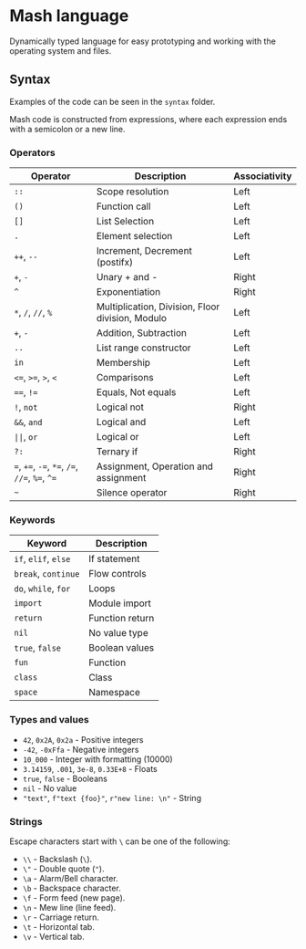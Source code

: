 # Mash language
Dynamically typed language for easy prototyping and working with the operating system and files.

## Syntax
Examples of the code can be seen in the `syntax` folder.

Mash code is constructed from expressions, where each expression ends with a semicolon or a new line.

### Operators
| **Operator**                     | **Description**                                  | **Associativity** |
|----------------------------------|--------------------------------------------------|---------------|
| `::`                             | Scope resolution                                 | Left          |
| `()`                             | Function call                                    | Left          |
| `[]`                             | List Selection                                   | Left          |
| `.`                              | Element selection                                | Left          |
| `++`, `--`                       | Increment, Decrement (postifx)                   | Left          |
| `+`, `-`                         | Unary + and -                                    | Right         |
| `^`                              | Exponentiation                                   | Right         |
| `*`, `/`, `//`, `%`              | Multiplication, Division, Floor division, Modulo | Left          |
| `+`, `-`                         | Addition, Subtraction                            | Left          |
| `..`                             | List range constructor                           | Left          |
| `in`                             | Membership                                       | Left          |
| `<=`, `>=`, `>`, `<`             | Comparisons                                      | Left          |
| `==`, `!=`                       | Equals, Not equals                               | Left          |
| `!`, `not`                       | Logical not                                      | Right         |
| `&&`, `and`                      | Logical and                                      | Left          |
| `\|\|`, `or`                     | Logical or                                       | Left          |
| `?:`                             | Ternary if                                       | Right         |
| `=`, `+=`, `-=`, `*=`, `/=`, `//=`, `%=`, `^=` | Assignment, Operation and assignment | Right       |
| `~`                              | Silence operator                                 | Right         |

### Keywords
| **Keyword**          | **Description**     |
|----------------------|---------------------|
| `if`, `elif`, `else` | If statement        |
| `break`, `continue`  | Flow controls       |
| `do`, `while`, `for` | Loops               |
| `import`             | Module import       |
| `return`             | Function return     |
| `nil`                | No value type       |
| `true`, `false`      | Boolean values      |
| `fun`                | Function            |
| `class`              | Class               |
| `space`              | Namespace           |

### Types and values
* `42`, `0x2A`, `0x2a` - Positive integers
* `-42`, `-0xFfa` - Negative integers
* `10_000` - Integer with formatting (10000)
* `3.14159`, `.001`, `3e-8`, `0.33E+8` - Floats
* `true`, `false` - Booleans
* `nil` - No value
* `"text"`, `f"text {foo}"`, `r"new line: \n"` - String

### Strings

Escape characters start with `\` can be one of the following:
* `\\` - Backslash (`\`).
* `\"` - Double quote (`"`).
* `\a` - Alarm/Bell character.
* `\b` - Backspace character.
* `\f` - Form feed (new page).
* `\n` - Mew line (line feed).
* `\r` - Carriage return.
* `\t` - Horizontal tab.
* `\v` - Vertical tab.
